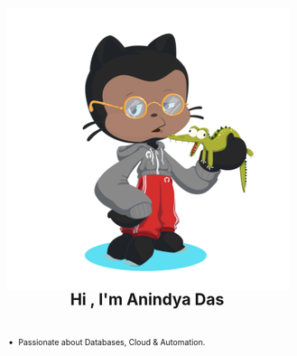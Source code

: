 <div align="center">
<img align="right" width="500px" alt="coding" src="https://github.com/anindyadas2001/anindyadas2001/blob/5dcd15d937df686d32c4880bed6b802f1757cb86/Images/octocat-1725094964213.png"/>
</div>  
  


# <div align="center">Hi ,  I'm Anindya Das</div>
</br>

 
  

- Passionate about Databases, Cloud & Automation.
  

<!--- Ask me about anything related to [Your area of expertise]  
  

- Fun fact: [A fun fact about yourself]  
  

<br/>  


## My Skill Set  
<table align="center"><tr><td valign="top" width="50%">




<div align="center">  
<a href="[Skill 1 URL]" target="_blank"><img style="margin: 10px" src="[Skill 1 Image URL]" alt="[Skill 1 Name]" height="50" /></a>  
<a href="[Skill 2 URL]" target="_blank"><img style="margin: 10px" src="[Skill 2 Image URL]" alt="[Skill 2 Name]" height="50" /></a>  
<a href="[Skill 3 URL]" target="_blank"><img style="margin: 10px" src="[Skill 3 Image URL]" alt="[Skill 3 Name]" height="50" /></a>  
<a href="[Skill 4 URL]" target="_blank"><img style="margin: 10px" src="[Skill 4 Image URL]" alt="[Skill 4 Name]" height="50" /></a>  
<a href="[Skill 5 URL]" target="_blank"><img style="margin: 10px" src="[Skill 5 Image URL]" alt="[Skill 5 Name]" height="50" /></a>  
</div>

</td><td valign="top" width="50%">




<div align="center">  
<a href="[Skill 6 URL]" target="_blank"><img style="margin: 10px" src="[Skill 6 Image URL]" alt="[Skill 6 Name]" height="50" /></a>  
<a href="[Skill 7 URL]" target="_blank"><img style="margin: 10px" src="[Skill 7 Image URL]" alt="[Skill 7 Name]" height="50" /></a>  
<a href="[Skill 8 URL]" target="_blank"><img style="margin: 10px" src="[Skill 8 Image URL]" alt="[Skill 8 Name]" height="50" /></a>  
<a href="[Skill 9 URL]" target="_blank"><img style="margin: 10px" src="[Skill 9 Image URL]" alt="[Skill 9 Name]" height="50" /></a>  
<a href="[Skill 10 URL]" target="_blank"><img style="margin: 10px" src="[Skill 10 Image URL]" alt="[Skill 10 Name]" height="50" /></a>  
</div>



</td></tr></table>  

<br/>  


## Connect with me
<br></br>

<div align="center">
<a href="[Your GitHub URL]" target="_blank">
<img src="https://img.shields.io/badge/github-%2324292e.svg?&style=for-the-badge&logo=github&logoColor=white" alt="github" style="margin-bottom: 5px;" />
</a>
<a href="[Your LinkedIn URL]" target="_blank">
<img src="https://img.shields.io/badge/linkedin-%231E77B5.svg?&style=for-the-badge&logo=linkedin&logoColor=white" alt="linkedin" style="margin-bottom: 5px;" />
</a>
<a href="[Your Twitter URL]" target="_blank">
<img src="https://img.shields.io/badge/twitter-%2300acee.svg?&style=for-the-badge&logo=twitter&logoColor=white" alt="twitter" style="margin-bottom: 5px;" />
</a>
<a href="[Your Stack Overflow URL]" target="_blank">
<img src="https://img.shields.io/badge/stackoverflow-%23F28032.svg?&style=for-the-badge&logo=stackoverflow&logoColor=white" alt="stackoverflow" style="margin-bottom: 5px;" />
</a>  
</div>  
  

<br></br>


## Github Stats 
<p align="center">
<img src="https://github-readme-stats.vercel.app/api?username=[Your GitHub Username]&theme=dark&hide_border=false&include_all_commits=true&count_private=true" alt="Statistics"/></br>
<img src="https://github-readme-streak-stats.herokuapp.com/?user=[Your GitHub Username]&theme=dark&hide_border=false" alt

-->

